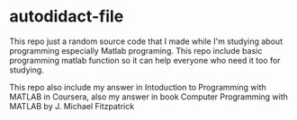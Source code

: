 # autodidact-file
This repo just a random source code that I made while I'm studying about programming especially Matlab programing. This repo include basic programming matlab function so it can help everyone who need it too for studying.

This repo also include my answer in Intoduction to Programming with MATLAB in Coursera, also my answer in book Computer Programming with MATLAB by J. Michael Fitzpatrick
